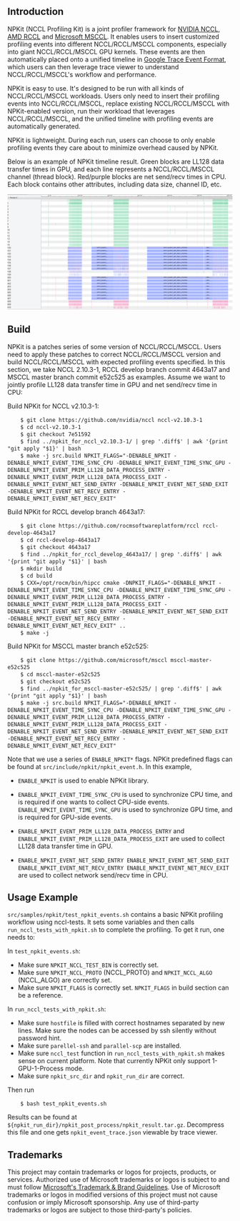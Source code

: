 ## Introduction

NPKit (NCCL Profiling Kit) is a joint profiler framework for [NVIDIA NCCL](https://github.com/NVIDIA/nccl), [AMD RCCL](https://github.com/ROCmSoftwarePlatform/rccl/) and [Microsoft MSCCL](https://github.com/microsoft/msccl/). It enables users to insert customized profiling events into different NCCL/RCCL/MSCCL components, especially into giant NCCL/RCCL/MSCCL GPU kernels. These events are then automatically placed onto a unified timeline in [Google Trace Event Format](https://docs.google.com/document/d/1CvAClvFfyA5R-PhYUmn5OOQtYMH4h6I0nSsKchNAySU/preview), which users can then leverage trace viewer to understand NCCL/RCCL/MSCCL's workflow and performance.

NPKit is easy to use. It's designed to be run with all kinds of NCCL/RCCL/MSCCL workloads. Users only need to insert their profiling events into NCCL/RCCL/MSCCL, replace existing NCCL/RCCL/MSCCL with NPKit-enabled version, run their workload that leverages NCCL/RCCL/MSCCL, and the unified timeline with profiling events are automatically generated.

NPKit is lightweight. During each run, users can choose to only enable profiling events they care about to minimize overhead caused by NPKit.

Below is an example of NPKit timeline result. Green blocks are LL128 data transfer times in GPU, and each line represents a NCCL/RCCL/MSCCL channel (thread block). Red/purple blocks are net send/recv times in CPU. Each block contains other attributes, including data size, channel ID, etc.

![NPKit Result Example](./npkit_result_example.png)

## Build

NPKit is a patches series of some version of NCCL/RCCL/MSCCL. Users need to apply these patches to correct NCCL/RCCL/MSCCL version and build NCCL/RCCL/MSCCL with expected profiling events specified. In this section, we take NCCL 2.10.3-1, RCCL develop branch commit 4643a17 and MSCCL master branch commit e52c525 as examples. Assume we want to jointly profile LL128 data transfer time in GPU and net send/recv time in CPU:

Build NPKit for NCCL v2.10.3-1:

        $ git clone https://github.com/nvidia/nccl nccl-v2.10.3-1
        $ cd nccl-v2.10.3-1
        $ git checkout 7e51592
        $ find ../npkit_for_nccl_v2.10.3-1/ | grep '.diff$' | awk '{print "git apply "$1}' | bash
        $ make -j src.build NPKIT_FLAGS="-DENABLE_NPKIT -DENABLE_NPKIT_EVENT_TIME_SYNC_CPU -DENABLE_NPKIT_EVENT_TIME_SYNC_GPU -DENABLE_NPKIT_EVENT_PRIM_LL128_DATA_PROCESS_ENTRY -DENABLE_NPKIT_EVENT_PRIM_LL128_DATA_PROCESS_EXIT -DENABLE_NPKIT_EVENT_NET_SEND_ENTRY -DENABLE_NPKIT_EVENT_NET_SEND_EXIT -DENABLE_NPKIT_EVENT_NET_RECV_ENTRY -DENABLE_NPKIT_EVENT_NET_RECV_EXIT"

Build NPKit for RCCL develop branch 4643a17:

        $ git clone https://github.com/rocmsoftwareplatform/rccl rccl-develop-4643a17
        $ cd rccl-develop-4643a17
        $ git checkout 4643a17
        $ find ../npkit_for_rccl_develop_4643a17/ | grep '.diff$' | awk '{print "git apply "$1}' | bash
        $ mkdir build
        $ cd build
        $ CXX=/opt/rocm/bin/hipcc cmake -DNPKIT_FLAGS="-DENABLE_NPKIT -DENABLE_NPKIT_EVENT_TIME_SYNC_CPU -DENABLE_NPKIT_EVENT_TIME_SYNC_GPU -DENABLE_NPKIT_EVENT_PRIM_LL128_DATA_PROCESS_ENTRY -DENABLE_NPKIT_EVENT_PRIM_LL128_DATA_PROCESS_EXIT -DENABLE_NPKIT_EVENT_NET_SEND_ENTRY -DENABLE_NPKIT_EVENT_NET_SEND_EXIT -DENABLE_NPKIT_EVENT_NET_RECV_ENTRY -DENABLE_NPKIT_EVENT_NET_RECV_EXIT" ..
        $ make -j

Build NPKit for MSCCL master branch e52c525:

        $ git clone https://github.com/microsoft/msccl msccl-master-e52c525
        $ cd msccl-master-e52c525
        $ git checkout e52c525
        $ find ../npkit_for_msccl-master-e52c525/ | grep '.diff$' | awk '{print "git apply "$1}' | bash
        $ make -j src.build NPKIT_FLAGS="-DENABLE_NPKIT -DENABLE_NPKIT_EVENT_TIME_SYNC_CPU -DENABLE_NPKIT_EVENT_TIME_SYNC_GPU -DENABLE_NPKIT_EVENT_PRIM_LL128_DATA_PROCESS_ENTRY -DENABLE_NPKIT_EVENT_PRIM_LL128_DATA_PROCESS_EXIT -DENABLE_NPKIT_EVENT_NET_SEND_ENTRY -DENABLE_NPKIT_EVENT_NET_SEND_EXIT -DENABLE_NPKIT_EVENT_NET_RECV_ENTRY -DENABLE_NPKIT_EVENT_NET_RECV_EXIT"

Note that we use a series of `ENABLE_NPKIT*` flags. NPKit predefined flags can be found at `src/include/npkit/npkit_event.h`. In this example,

* `ENABLE_NPKIT` is used to enable NPKit library.

* `ENABLE_NPKIT_EVENT_TIME_SYNC_CPU` is used to synchronize CPU time, and is required if one wants to collect CPU-side events. `ENABLE_NPKIT_EVENT_TIME_SYNC_GPU` is used to synchronize GPU time, and is required for GPU-side events.

* `ENABLE_NPKIT_EVENT_PRIM_LL128_DATA_PROCESS_ENTRY` and `ENABLE_NPKIT_EVENT_PRIM_LL128_DATA_PROCESS_EXIT` are used to collect LL128 data transfer time in GPU.

* `ENABLE_NPKIT_EVENT_NET_SEND_ENTRY ENABLE_NPKIT_EVENT_NET_SEND_EXIT ENABLE_NPKIT_EVENT_NET_RECV_ENTRY ENABLE_NPKIT_EVENT_NET_RECV_EXIT` are used to collect network send/recv time in CPU.

## Usage Example

`src/samples/npkit/test_npkit_events.sh` contains a basic NPKit profiling workflow using nccl-tests. It sets some variables and then calls `run_nccl_tests_with_npkit.sh` to complete the profiling. To get it run, one needs to:

In `test_npkit_events.sh`:
* Make sure `NPKIT_NCCL_TEST_BIN` is correctly set.
* Make sure `NPKIT_NCCL_PROTO` (NCCL_PROTO) and `NPKIT_NCCL_ALGO` (NCCL_ALGO) are correctly set.
* Make sure `NPKIT_FLAGS` is correctly set. `NPKIT_FLAGS` in build section can be a reference.

In `run_nccl_tests_with_npkit.sh`:
* Make sure `hostfile` is filled with correct hostnames separated by new lines. Make sure the nodes can be accessed by ssh silently without password hint.
* Make sure `parellel-ssh` and `parallel-scp` are installed.
* Make sure `nccl_test` function in `run_nccl_tests_with_npkit.sh` makes sense on current platform. Note that currently NPKit only support 1-GPU-1-Process mode.
* Make sure `npkit_src_dir` and `npkit_run_dir` are correct.

Then run

        $ bash test_npkit_events.sh

Results can be found at `${npkit_run_dir}/npkit_post_process/npkit_result.tar.gz`. Decompress this file and one gets `npkit_event_trace.json` viewable by trace viewer.

## Trademarks

This project may contain trademarks or logos for projects, products, or services.
Authorized use of Microsoft trademarks or logos is subject to and must follow [Microsoft's Trademark & Brand Guidelines](https://www.microsoft.com/en-us/legal/intellectualproperty/trademarks/usage/general).
Use of Microsoft trademarks or logos in modified versions of this project must not cause confusion or imply Microsoft sponsorship.
Any use of third-party trademarks or logos are subject to those third-party's policies.
